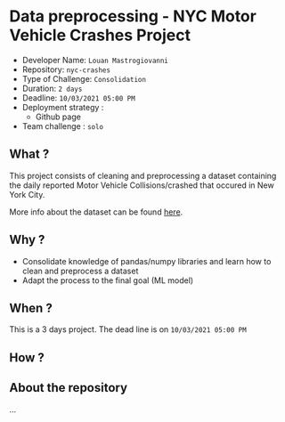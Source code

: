 # Data preprocessing - NYC Motor Vehicle Crashes Project

- Developer Name: `Louan Mastrogiovanni`
- Repository: `nyc-crashes`
- Type of Challenge: `Consolidation`
- Duration: `2 days`
- Deadline: `10/03/2021 05:00 PM`
- Deployment strategy :
  - Github page
- Team challenge : `solo`

## What ?

This project consists of cleaning and preprocessing a dataset containing the daily reported Motor Vehicle Collisions/crashed that occured in New York City.

More info about the dataset can be found [here](https://data.cityofnewyork.us/Public-Safety/Motor-Vehicle-Collisions-Crashes/h9gi-nx95).



## Why ?

- Consolidate knowledge of pandas/numpy libraries and learn how to clean and preprocess a dataset
- Adapt the process to the final goal (ML model)

## When ?

This is a 3 days project. The dead line is on `10/03/2021 05:00 PM`

## How ?


## About the repository

...

